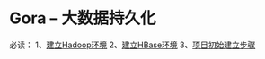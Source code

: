 <h1>Gora – 大数据持久化</h1>
<p>
必读：
1、<a href="http://yangshangchuan.iteye.com/blog/1953929" target="_blank">建立Hadoop环境</a>
2、<a href="#" target="_blank">建立HBase环境</a>
3、<a href="http://yangshangchuan.iteye.com/blogs/1953733" target="_blank">项目初始建立步骤</a>
</p>
